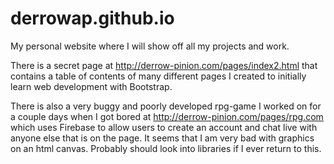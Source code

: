 # derrowap.github.io

My personal website where I will show off all my projects and work.

There is a secret page at http://derrow-pinion.com/pages/index2.html that contains a table of contents of many different pages I created to initially learn web development with Bootstrap.

There is also a very buggy and poorly developed rpg-game I worked on for a couple days when I got bored at http://derrow-pinion.com/pages/rpg.com which uses Firebase to allow users to create an account and chat live with anyone else that is on the page. It seems that I am very bad with graphics on an html canvas. Probably should look into libraries if I ever return to this.
